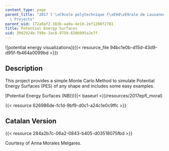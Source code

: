 ```yaml
---
content_type: page
parent_title: "2017 l'\xC9cole polytechnique f\xE9d\xE9rale de Lausanne (EPFL) Student\
  \ Projects"
parent_uid: 172a9af2-383b-aa0a-4e10-2ef1208f2781
title: Potential Energy Surfaces
uid: 3992924b-799e-3ac8-9759-6208995a2e7f
---
```


![potential energy visualizations]({{< resource_file 94bc1e0b-d15d-43d9-d95f-fb464a0099bd >}})

Description
-----------

This project provides a simple Monte Carlo Method to simulate Potential Energy Surfaces (PES) of any shape and includes some easy examples.

[Potential Energy Surfaces (NB)]({{< baseurl >}}/resources/2017epfl_moral)

{{< resource 626986de-fc1d-9bf9-d0c1-a24c1e0c9ffc >}}

Catalan Version
---------------

{{< resource 284a2b7c-06a2-0843-b405-d03518075fbd >}}

Courtesy of Anna Morales Melgares.